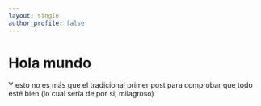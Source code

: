 ```yaml
---
layout: single
author_profile: false
---
```



# Hola mundo

Y esto no es más que el tradicional primer post para comprobar que todo esté bien (lo cual sería de por si, milagroso)

